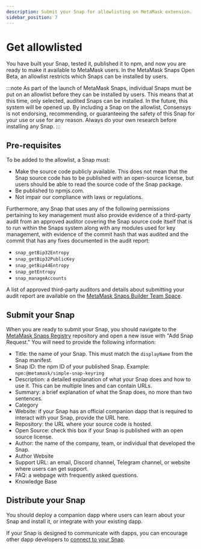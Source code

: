 ```yaml
---
description: Submit your Snap for allowlisting on MetaMask extension.
sidebar_position: 7
---
```


# Get allowlisted

You have built your Snap, tested it, published it to npm, and now you are ready to make it available to MetaMask users. 
In the MetaMask Snaps Open Beta, an allowlist restricts which Snaps can be installed by users. 

:::note 
As part of the launch of MetaMask Snaps, individual Snaps must be put on an allowlist before they can be installed by users. This means that at this time, only selected, audited Snaps can be installed. In the future, this system will be opened up. By including a Snap on the allowlist, Consensys is not endorsing, recommending, or guaranteeing the safety of this Snap for your use or use for any reason. Always do your own research before installing any Snap.
:::

## Pre-requisites

To be added to the allowlist, a Snap must: 

- Make the source code publicly available. This does not mean that the Snap source code has to be published with an open-source license, but users should be able to read the source code of the Snap package. 
- Be published to npmjs.com. 
- Not impair our compliance with laws or regulations. 

Furthermore, any Snap that uses any of the following permissions pertaining to key management must also provide evidence of a third-party audit from an approved auditor covering the Snap source code itself that is to run within the Snaps system along with any modules used for key management, with evidence of the commit hash that was audited and the commit that has any fixes documented in the audit report: 

- `snap_getBip32Entropy`
- `snap_getBip32PublicKey`
- `snap_getBip44Entropy`
- `snap_getEntropy`
- `snap_manageAccounts`

A list of approved third-party auditors and details about submitting your audit report are available on the [MetaMask Snaps Builder Team Space](https://consensys.notion.site/Audit-process-1acbc67819dc4631b7a3d6c664e387a3). 

## Submit your Snap

When you are ready to submit your Snap, you should navigate to the [MetaMask Snaps Registry](https://github.com/MetaMask/snaps-registry) repository and open a new issue with "Add Snap Request." You will need to provide the following information: 

- Title: the name of your Snap. This must match the `displayName` from the Snap manifest.
- Snap ID: the npm ID of your published Snap. Example: `npm:@metamask/simple-snap-keyring`
- Description: a detailed explanation of what your Snap does and how to use it. This can be multiple lines and can contain URLs.
- Summary: a brief explanation of what the Snap does, no more than two sentences.
- Category
- Website: if your Snap has an official companion dapp that is required to interact with your Snap, provide the URL here.
- Repository: the URL where your source code is hosted.
- Open Source: check this box if your Snap is published with an open source license.
- Author: the name of the company, team, or individual that developed the Snap.
- Author Website
- Support URL: an email, Discord channel, Telegram channel, or website where users can get support.
- FAQ: a webpage with frequently asked questions.
- Knowledge Base



## Distribute your Snap

You should deploy a companion dapp where users can learn about your Snap and install it, or
integrate with your existing dapp.

If your Snap is designed to communicate with dapps, you can encourage other dapp developers to
[connect to your Snap](connect-to-a-snap.md).
